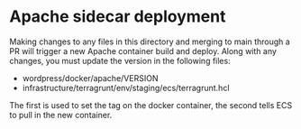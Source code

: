 # Apache sidecar deployment

Making changes to any files in this directory and merging to main through a PR will trigger a new Apache container
build and deploy. Along with any changes, you must update the version in the following files:

- wordpress/docker/apache/VERSION
- infrastructure/terragrunt/env/staging/ecs/terragrunt.hcl

The first is used to set the tag on the docker container, the second tells ECS to pull in the new container.